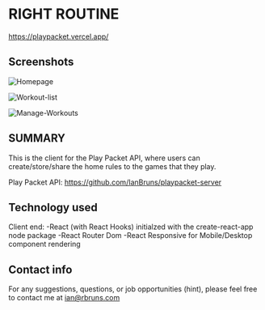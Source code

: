 # RIGHT ROUTINE

https://playpacket.vercel.app/

## Screenshots

![Homepage](/src/images/home.png)

![Workout-list](/src/images/exercises.png)

![Manage-Workouts](/src/images/manage.png)

## SUMMARY

This is the client for the Play Packet API, where users can create/store/share
the home rules to the games that they play.

Play Packet API: https://github.com/IanBruns/playpacket-server

## Technology used

Client end: 
-React (with React Hooks) initialzed with the create-react-app node package
-React Router Dom
-React Responsive for Mobile/Desktop component rendering

## Contact info

For any suggestions, questions, or job opportunities (hint), please feel free to 
contact me at ian@rbruns.com